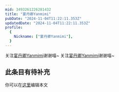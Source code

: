 ```yaml
---
mid: 3493261226281432
title: "宴丹卿Yanmimi"
pubDate: "2024-11-04T11:22:11.353Z"
updatedDate: "2024-11-04T11:22:11.353Z"
profile:
  {
    Nickname: ["宴丹卿Yanmimi"],
  }
---
```


关注[宴丹卿Yanmimi](https://space.bilibili.com/3493261226281432)谢谢喵~ 关注[宴丹卿Yanmimi](https://space.bilibili.com/3493261226281432)谢谢喵~

## 此条目有待补充
你可以在[这里](https://github.com/Yuhanawa/VTuber.ICU-Content/edit/master/v/宴丹卿Yanmimi/index.md)编辑本文
